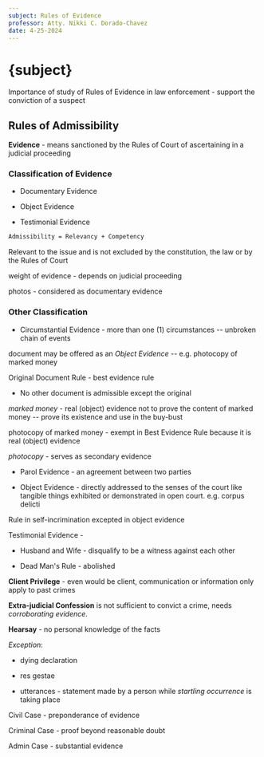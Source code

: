 ```yaml
---
subject: Rules of Evidence
professor: Atty. Nikki C. Dorado-Chavez
date: 4-25-2024
---
```


# {subject}

Importance of study of Rules of Evidence in law enforcement - support the conviction of a suspect

## Rules of Admissibility

**Evidence** - means sanctioned by the Rules of Court of ascertaining in a judicial proceeding

### Classification of Evidence

- Documentary Evidence

- Object Evidence

- Testimonial Evidence

```bash
Admissibility = Relevancy + Competency
```

Relevant to the issue and is not excluded by the constitution, the law or by the Rules of Court

weight of evidence - depends on judicial proceeding

photos - considered as documentary evidence

### Other Classification

- Circumstantial Evidence - more than one (1) circumstances -- unbroken chain of events

document may be offered as an _Object Evidence_ -- e.g. photocopy of marked money

Original Document Rule - best evidence rule

- No other document is admissible except the original

_marked money_ - real (object) evidence not to prove the content of marked money -- prove its existence and use in the buy-bust

photocopy of marked money - exempt in Best Evidence Rule because it is real (object) evidence

_photocopy_ - serves as secondary evidence

- Parol Evidence - an agreement between two parties

- Object Evidence - directly addressed to the senses of the court like tangible things exhibited or demonstrated in open court. e.g. corpus delicti

Rule in self-incrimination excepted in object evidence

Testimonial Evidence -

- Husband and Wife - disqualify to be a witness against each other

- Dead Man's Rule - abolished

**Client Privilege** - even would be client, communication or information only apply to past crimes

**Extra-judicial Confession** is not sufficient to convict a crime, needs _corroborating evidence_.

**Hearsay** - no personal knowledge of the facts

_Exception_:

- dying declaration

- res gestae

- utterances - statement made by a person while _startling occurrence_ is taking place

Civil Case - preponderance of evidence

Criminal Case - proof beyond reasonable doubt

Admin Case - substantial evidence
